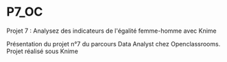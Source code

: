 # P7_OC
Projet 7 : Analysez des indicateurs de l'égalité femme-homme avec Knime

Présentation du projet n°7 du parcours Data Analyst chez Openclassrooms. Projet réalisé sous Knime
